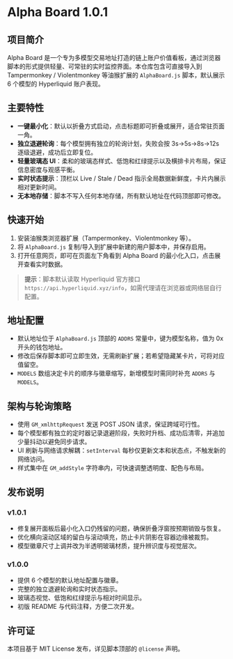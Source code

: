 # Alpha Board 1.0.1

## 项目简介
Alpha Board 是一个专为多模型交易地址打造的链上账户价值看板，通过浏览器脚本的形式提供轻量、可常驻的实时监控界面。本仓库包含可直接导入到 Tampermonkey / Violentmonkey 等油猴扩展的 `AlphaBoard.js` 脚本，默认展示 6 个模型的 Hyperliquid 账户表现。

## 主要特性
- **一键最小化**：默认以折叠方式启动，点击标题即可折叠或展开，适合常驻页面一角。
- **独立退避轮询**：每个模型拥有独立的轮询计划，失败会按 3s→5s→8s→12s 逐级退避，成功后立即复位。
- **轻量玻璃态 UI**：柔和的玻璃态样式、低饱和红绿提示以及横排卡片布局，保证信息密度与观感平衡。
- **实时状态提示**：顶栏以 Live / Stale / Dead 指示全局数据新鲜度，卡片内展示相对更新时间。
- **无本地存储**：脚本不写入任何本地存储，所有默认地址在代码顶部即可修改。

## 快速开始
1. 安装油猴类浏览器扩展（Tampermonkey、Violentmonkey 等）。
2. 将 `AlphaBoard.js` 复制/导入到扩展中新建的用户脚本中，并保存启用。
3. 打开任意网页，即可在页面左下角看到 Alpha Board 的最小化入口，点击展开查看实时数据。

> **提示**：脚本默认读取 Hyperliquid 官方接口 `https://api.hyperliquid.xyz/info`，如需代理请在浏览器或网络层自行配置。

## 地址配置
- 默认地址位于 `AlphaBoard.js` 顶部的 `ADDRS` 常量中，键为模型名称，值为 0x 开头的钱包地址。
- 修改后保存脚本即可立即生效，无需刷新扩展；若希望隐藏某卡片，可将对应值留空。
- `MODELS` 数组决定卡片的顺序与徽章缩写，新增模型时需同时补充 `ADDRS` 与 `MODELS`。

## 架构与轮询策略
- 使用 `GM_xmlhttpRequest` 发送 POST JSON 请求，保证跨域可行性。
- 每个模型都有独立的定时器记录退避阶段，失败时升档、成功后清零，并追加少量抖动以避免同步请求。
- UI 刷新与网络请求解耦：`setInterval` 每秒仅更新文本和状态点，不触发新的网络访问。
- 样式集中在 `GM_addStyle` 字符串内，可快速调整透明度、配色与布局。

## 发布说明
### v1.0.1
- 修复展开面板后最小化入口仍残留的问题，确保折叠浮窗按预期销毁与恢复。
- 优化横向滚动区域的留白与滚动填充，防止卡片阴影在容器边缘被裁剪。
- 模型徽章尺寸上调并改为半透明玻璃材质，提升辨识度与视觉层次。

### v1.0.0
- 提供 6 个模型的默认地址配置与徽章。
- 完整的独立退避轮询和实时状态指示。
- 玻璃态视觉、低饱和红绿提示与相对时间显示。
- 初版 README 与代码注释，方便二次开发。

## 许可证
本项目基于 MIT License 发布，详见脚本顶部的 `@license` 声明。
